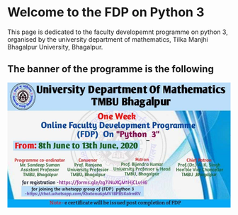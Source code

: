 # Welcome to the FDP on Python 3

This page is dedicated to the faculty developemnt programme on python 3, organised by the university department of mathematics, Tilka Manjhi Bhagalpur University, Bhagalpur.

## The banner of the programme is the following

![img](./image/banner.jpeg)
